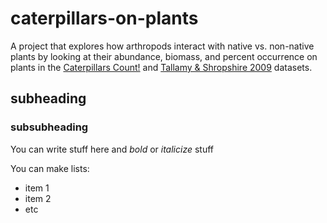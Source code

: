 # caterpillars-on-plants

A project that explores how arthropods interact with native vs. non-native plants by looking at their abundance, biomass, and percent occurrence on plants in the [Caterpillars Count!](https://github.com/hurlbertlab/caterpillars-count-data) and [Tallamy & Shropshire 2009](https://conbio.onlinelibrary.wiley.com/doi/full/10.1111/j.1523-1739.2009.01202.x) datasets.

## subheading

### subsubheading

You can write stuff here and *bold* or _italicize_ stuff

You can make lists:
* item 1 
* item 2 
* etc

